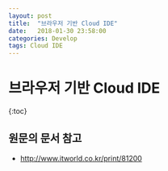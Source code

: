 ```yaml
---
layout: post
title:  "브라우저 기반 Cloud IDE"
date:   2018-01-30 23:58:00
categories: Develop
tags: Cloud IDE
---
```

# 브라우저 기반 Cloud IDE

{:toc}

## 원문의 문서 참고

* <http://www.itworld.co.kr/print/81200>